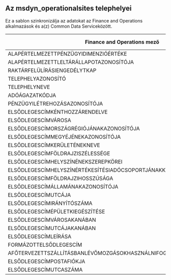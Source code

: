 ## <a name="sites-to-msdyn_operationalsites"></a>Az msdyn_operationalsites telephelyei

Ez a sablon szinkronizálja az adatokat az Finance and Operations alkalmazások és a(z) Common Data Serviceközött.

Finance and Operations mező | Térkép típusa | Egyéb Dynamics 365 mező | Alapértelmezett érték
---|---|---|---
ALAPÉRTELMEZETTPÉNZÜGYIDIMENZIÓÉRTÉKE | >< | msdyn_defaultfinancialdimensionvalue | 
ALAPÉRTELMEZETTLELTÁRÁLLAPOTAZONOSÍTÓJA | >< | msdyn_defaultinventorystatusid | 
RAKTÁRFELÜLÍRÁSIENGEDÉLYTKAP | >< | msdyn_isreceivingwarehouseoverrideallowed | 
TELEPHELYAZONOSÍTÓ | >< | msdyn_siteid | 
TELEPHELYNEVE | >< | msdyn_sitename | 
ADÓÁGAZATKÓDJA | >< | msdyn_taxbranchcode | 
PÉNZÜGYILÉTREHOZÁSAZONOSÍTÓJA | >< | msdyn_fiscalestablishmentid | 
ELSŐDLEGESCÍMKÉNTHOZZÁRENDELVE | >< | msdyn_isprimaryaddressassigned | 
ELSŐDLEGESCÍMVÁROSA | >< | msdyn_primaryaddresscity | 
ELSŐDLEGESCÍMORSZÁGRÉGIÓJÁNAKAZONOSÍTÓJA | >< | msdyn_primaryaddresscountryregionid | 
ELSŐDLEGESCÍMMEGYÉJÉNEKAZONOSÍTÓJA | >< | msdyn_primaryaddresscountyid | 
ELSŐDLEGESCÍMKERÜLETÉNEKNEVE | >< | msdyn_primaryaddressdistrictname | 
ELSŐDLEGESCÍMFÖLDRAJZISZÉLESSÉGE | >< | msdyn_primaryaddresslatitude | 
ELSŐDLEGESCÍMHELYSZÍNÉNEKSZEREPKÖREI | >< | msdyn_primaryaddresslocationrole | 
ELSŐDLEGESCÍMHELYSZÍNÉRTÉKESÍTÉSIADÓCSOPORTJÁNAKKÓDJA | >< | msdyn_primaryaddresslocationsalestaxgroupcode | 
ELSŐDLEGESCÍMFÖLDRAJZIHOSSZÚSÁGA | >< | msdyn_primaryaddresslongitude | 
ELSŐDLEGESCÍMÁLLAMÁNAKAZONOSÍTÓJA | >< | msdyn_primaryaddressstateid | 
ELSŐDLEGESCÍMUTCÁJA | >< | msdyn_primaryaddressstreet | 
ELSŐDLEGESCÍMIRÁNYÍTÓSZÁMA | >< | msdyn_primaryaddresszipcode | 
ELSŐDLEGESCÍMÉPÜLETKIEGÉSZÍTÉSE | >< | msdyn_primaryaddressbuildingcompliment | 
ELSŐDLEGESCÍMVÁROSAKANÁBAN | >< | msdyn_primaryaddresscityinkana | 
ELSŐDLEGESCÍMUTCÁJAKANÁBAN | >< | msdyn_primaryaddressstreetinkana | 
ELSŐDLEGESCÍMLEÍRÁSA | >< | msdyn_primaryaddressdescription | 
FORMÁZOTTELSŐDLEGESCÍM | >< | msdyn_formattedprimaryaddress | 
AFŐTERVEZETTSZÁLLÍTÁSBANLÉVŐMOZGÁSOKHASZNÁLNIFOGJÁKATRANSZFERNAPLÓKAT | >< | msdyn_masterplannedusestransferjournal | 
ELSŐDLEGESCÍMPOSTAFIÓKJA | >< | msdyn_primaryaddresspostbox | 
ELSŐDLEGESCÍMUTCASZÁMA | >< | msdyn_primaryaddressstreetnumber | 
